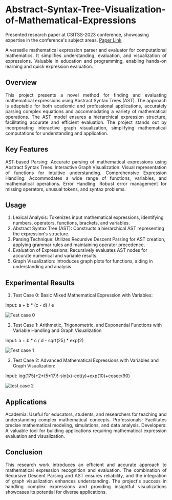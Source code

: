 # Abstract-Syntax-Tree-Visualization-of-Mathematical-Expressions



Presented research paper at CSITSS-2023 conference, showcasing expertise in the conference's subject areas. [Paper Link](https://ieeexplore.ieee.org/document/10334103)

<div align="justify"> A versatile mathematical expression parser and evaluator for computational mathematics. It simplifies understanding, evaluation, and visualization of expressions. Valuable in education and programming, enabling hands-on learning and quick expression evaluation. </div>



## Overview

 <div align="justify"> This project presents a novel method for finding and evaluating mathematical expressions using Abstract Syntax Trees (AST). The approach is adaptable for both academic and professional applications, accurately parsing complex equations and accommodating a variety of mathematical operations. The AST model ensures a hierarchical expression structure, facilitating accurate and efficient evaluation. The project stands out by incorporating interactive graph visualization, simplifying mathematical computations for understanding and application. </div>
 

## Key Features
 <div align="justify">  
AST-based Parsing: Accurate parsing of mathematical expressions using Abstract Syntax Trees.
Interactive Graph Visualization: Visual representation of functions for intuitive understanding.
Comprehensive Expression Handling: Accommodates a wide range of functions, variables, and mathematical operations.
Error Handling: Robust error management for missing operators, unusual tokens, and syntax problems.
 </div>
 
## Usage

1. Lexical Analysis: Tokenizes input mathematical expressions, identifying numbers, operators, functions, brackets, and variables.
2. Abstract Syntax Tree (AST): Constructs a hierarchical AST representing the expression's structure.
3. Parsing Technique: Utilizes Recursive Descent Parsing for AST creation, applying grammar rules and maintaining operator precedence.
4. Evaluation of Expressions: Recursively evaluates AST nodes for accurate numerical and variable results.
5. Graph Visualization: Introduces graph plots for functions, aiding in understanding and analysis.


## Experimental Results

1. Test Case 0:  Basic Mixed Mathematical Expression with Variables:

Input: a + b * (c - d) / e

![Test case 0](https://github.com/shivatejapecheti/Abstract-Syntax-Tree-Visualization-of-Mathematical-Expressions/assets/126412107/27a68552-ee0b-4718-ad4a-02ea88c825c6)

2. Test Case 1: Arithmetic, Trigonometric, and Exponential Functions with Variable Handling and Graph Visualization

Input: a + b * c / d - sqrt(25) * exp(2)

![Test case 1](https://github.com/shivatejapecheti/Abstract-Syntax-Tree-Visualization-of-Mathematical-Expressions/assets/126412107/45ae8cd0-54fc-4999-b54f-f37f834cc2ff)

3. Test Case 2: Advanced Mathematical Expressions with Variables and Graph Visualization:

Input: log(175)+2*(5*17)!-sin(x)-cot(y)+exp(10)+cosec(90)

![test case 2](https://github.com/shivatejapecheti/Abstract-Syntax-Tree-Visualization-of-Mathematical-Expressions/assets/126412107/268caa6d-fd43-46ac-9255-628db3b97549)

## Applications

 <div align="justify"> Academia: Useful for educators, students, and researchers for teaching and understanding complex mathematical concepts.
Professionals: Facilitates precise mathematical modeling, simulations, and data analysis.
Developers: A valuable tool for building applications requiring mathematical expression evaluation and visualization. </div>


## Conclusion

 <div align="justify"> This research work introduces an efficient and accurate approach to mathematical expression recognition and evaluation. The combination of Recursive Descent Parsing and AST ensures reliability, and the integration of graph visualization enhances understanding. The project's success in handling complex expressions and providing insightful visualizations showcases its potential for diverse applications. </div>
